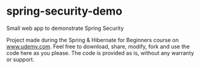 # spring-security-demo
Small web app to demonstrate Spring Security

Project made during the Spring & Hibernate for Beginners course on www.udemy.com.
Feel free to download, share, modify, fork and use the code here as you please.
The code is provided as is, without any warranty or support.

